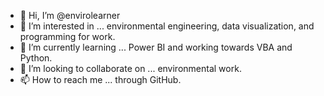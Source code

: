 - 👋 Hi, I’m @envirolearner
- 👀 I’m interested in ... environmental engineering, data visualization, and programming for work.
- 🌱 I’m currently learning ... Power BI and working towards VBA and Python.
- 💞️ I’m looking to collaborate on ... environmental work.
- 📫 How to reach me ... through GitHub.

<!---
envirolearner/envirolearner is a ✨ special ✨ repository because its `README.md` (this file) appears on your GitHub profile.
You can click the Preview link to take a look at your changes.
--->
